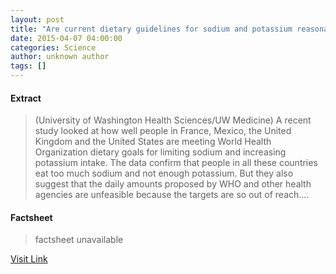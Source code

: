 ```yaml
---
layout: post
title: "Are current dietary guidelines for sodium and potassium reasonable?"
date: 2015-04-07 04:00:00
categories: Science
author: unknown author
tags: []
---
```



#### Extract
>(University of Washington Health Sciences/UW Medicine) A recent study looked at how well people in France, Mexico, the United Kingdom and the United States are meeting World Health Organization dietary goals for limiting sodium and increasing potassium intake. The data confirm that people in all these countries eat too much sodium and not enough potassium. But they also suggest that the daily amounts proposed by WHO and other health agencies are unfeasible because the targets are so out of reach....

#### Factsheet
>factsheet unavailable

[Visit Link](http://www.eurekalert.org/pub_releases/2015-04/uowh-acd040715.php)


